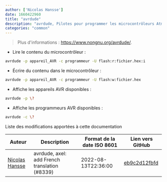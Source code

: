 ```yaml
---
author: ['Nicolas Hansse']
date: 1660422960
title: "avrdude"
description: "avrdude, Pilotes pour programmer les microcontrôleurs Atmel AVR."
categories: "common"
---
```

> Plus d'informations : <https://www.nongnu.org/avrdude/>.

- Lire le contenu du microcontrôleur :

```bash
avrdude -p appareil_AVR -c programmeur -U flash:r:fichier.hex:i
```

- Écrire du contenu dans le microcontrôleur :

```bash
avrdude -p appareil_AVR -c programmeur -U flash:w:fichier.hex
```

- Affiche les appareils AVR disponibles :

```bash
avrdude -p \?
```

- Affiche les programmeurs AVR disponibles :

```bash
avrdude -c \?
```
Liste des modifications apportées à cette documentation


Auteur | Description | Format de la date ISO 8601 | Lien vers GitHub
------|-----|-----|-----
[Nicolas Hansse](mailto:nico.hansse@gmail.com) | avrdude, axel: add French translation (#8339) | 2022-08-13T22:36:00 | [eb9c2d12fbfd](https://github.com/tldr-pages/tldr/commit/eb9c2d12fbfd34fd561510e2c3aea3cfe3a82fcd)

